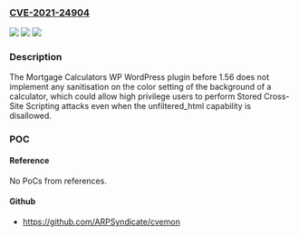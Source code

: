 ### [CVE-2021-24904](https://cve.mitre.org/cgi-bin/cvename.cgi?name=CVE-2021-24904)
![](https://img.shields.io/static/v1?label=Product&message=Mortgage%20Calculators%20WP&color=blue)
![](https://img.shields.io/static/v1?label=Version&message=1.56%3C%201.56%20&color=brighgreen)
![](https://img.shields.io/static/v1?label=Vulnerability&message=CWE-79%20Cross-site%20Scripting%20(XSS)&color=brighgreen)

### Description

The Mortgage Calculators WP WordPress plugin before 1.56 does not implement any sanitisation on the color setting of the background of a calculator, which could allow high privilege users to perform Stored Cross-Site Scripting attacks even when the unfiltered_html capability is disallowed.

### POC

#### Reference
No PoCs from references.

#### Github
- https://github.com/ARPSyndicate/cvemon

